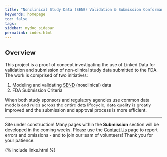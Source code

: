 ```yaml
---
title: "Nonclinical Study Data (SEND) Validation & Submission Conformance"
keywords: homepage
toc: false
tags:
sidebar: mydoc_sidebar
permalink: index.html
---
```


## Overview
This project is a proof of concept investigating the use of Linked Data for validation and submission of non-clinical study data submitted to the FDA. The work is comprised of two initiatives:

1. Modeling and validating [SEND](https://www.cdisc.org/standards/foundational/send) (nonclinical) data
1. FDA Submission Criteria

When both study sponsors and regulatory agencies use common data models and rules across the entire data lifecycle, data quality is greatly improved and the
submission and approval process is more efficient.

<hr class='sectionBreak' />

<font class='toBeAdded'>Site under construction! </font> Many pages within the **Submission** section will be developed in the coming weeks. Please use the [Contact Us](mydoc_references_contact_us.html) page to report errors and omissions - and to join our team of volunteers!
Thank you for your patience.

{% include links.html %}
